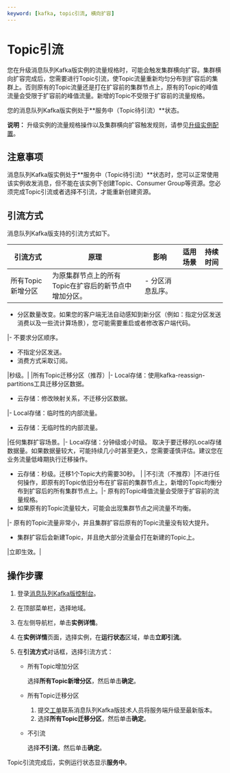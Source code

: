 ```yaml
---
keyword: [kafka, topic引流, 横向扩容]
---
```


# Topic引流

您在升级消息队列Kafka版实例的流量规格时，可能会触发集群横向扩容。集群横向扩容完成后，您需要进行Topic引流，使Topic流量重新均匀分布到扩容后的集群上。否则原有的Topic流量还是打在扩容前的集群节点上，原有的Topic的峰值流量会受限于扩容前的峰值流量。新增的Topic不受限于扩容前的流量规格。

您的消息队列Kafka版实例处于**服务中（Topic待引流）**状态。

**说明：** 升级实例的流量规格操作以及集群横向扩容触发规则，请参见[升级实例配置](/intl.zh-CN/用户指南/实例/升级实例配置.md)。

## 注意事项

消息队列Kafka版实例处于**服务中（Topic待引流）**状态时，您可以正常使用该实例收发消息，但不能在该实例下创建Topic、Consumer Group等资源。您必须完成Topic引流或者选择不引流，才能重新创建资源。

## 引流方式

消息队列Kafka版支持的引流方式如下。

|引流方式|原理|影响|适用场景|持续时间|
|----|--|--|----|----|
|所有Topic新增分区|为原集群节点上的所有Topic在扩容后的新节点中增加分区。|-   分区消息乱序。
-   分区数量改变。如果您的客户端无法自动感知到新分区（例如：指定分区发送消费以及一些流计算场景），您可能需要重启或者修改客户端代码。

|-   不要求分区顺序。
-   不指定分区发送。
-   消费方式采取订阅。

|秒级。|
|所有Topic迁移分区（推荐）|-   Local存储：使用kafka-reassign-partitions工具迁移分区数据。
-   云存储：修改映射关系，不迁移分区数据。

|-   Local存储：临时性的内部流量。
-   云存储：无临时性的内部流量。

|任何集群扩容场景。|-   Local存储：分钟级或小时级。 取决于要迁移的Local存储数据量。如果数据量较大，可能持续几小时甚至更久，您需要谨慎评估。建议您在业务流量低峰期执行迁移操作。
-   云存储：秒级。迁移1个Topic大约需要30秒。 |
|不引流（不推荐）|不进行任何操作，即原有的Topic依旧分布在扩容前的集群节点上，新增的Topic均衡分布到扩容后的所有集群节点上。|-   原有的Topic峰值流量会受限于扩容前的流量规格。
-   如果原有的Topic流量较大，可能会出现集群节点之间流量不均衡。

|-   原有的Topic流量非常小，并且集群扩容后原有的Topic流量没有较大提升。
-   集群扩容后会新建Topic，并且绝大部分流量会打在新建的Topic上。

|立即生效。|

## 操作步骤

1.  登录[消息队列Kafka版控制台](http://kafka.console.aliyun.com)。

2.  在顶部菜单栏，选择地域。

3.  在左侧导航栏，单击**实例详情**。

4.  在**实例详情**页面，选择实例，在**运行状态**区域，单击**立即引流**。

5.  在**引流方式**对话框，选择引流方式：

    -   所有Topic增加分区

        选择**所有Topic新增分区**，然后单击**确定**。

    -   所有Topic迁移分区
        1.  提交[工单](https://workorder-intl.console.aliyun.com/?spm=a2c63.p38356.879954.5.7eda4058RBvAh8#/ticket/add/?productId=1352)联系消息队列Kafka版技术人员将服务端升级至最新版本。
        2.  选择**所有Topic迁移分区**，然后单击**确定**。
    -   不引流

        选择**不引流**，然后单击**确定**。


Topic引流完成后，实例运行状态显示**服务中**。

